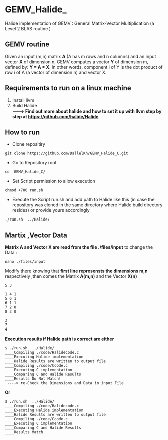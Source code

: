 # GEMV_Halide_
Halide implementation of GEMV : General Matrix-Vector Multiplication (a Level 2 BLAS routine ) 

## GEMV routine

Given an input (m,n) matrix **A** (A has m rows and n columns) and an input vector **X** of dimension n, GEMV computes a vector **Y** of dimension m, defined by: **Y = A * X**. In other words, component i of Y is the dot product of row i of A (a vector of dimension n) and vector X.

## Requirements to run on a linux machine 
1. Install llvm 
1. Build Halide <br/>
    **---> Find out more about halide and how to set it up with llvm step by step at https://github.com/halide/Halide**
 
## How to run
* Clone repositiry 
```
git clone https://github.com/DallelKh/GEMV_Halide_C.git
```
* Go to Repository root
```
cd  GEMV_Halide_C/
```
* Set Script permission to allow execution
```
chmod +700 run.sh
```
* Execute the Script run.sh and add path to Halide like this (in case the repository was cloned in the same directory where Halide build directory resides) or provide yours accordingly
```
./run.sh  ../Halide/
```

## Martix ,Vector Data 
**Matrix A and Vector X are read from the file ./files/input**
to change the Data :
```
nano ./files/input
```
Modify there knowing that **first line represensts the dimensions m,n** respectively ,then comes the Matrix **A(m,n)** and the Vector **X(n)** 
```
5 3

1 4 1
5 6 1
6 1 1
7 2 0
8 3 0

3
7
4

```

**Execution results if Halide path is correct are either**

```
$ ./run.sh  ../Halide/
____Compiling ./code/Halidecode.c
____Executing Halide implementation
____Halide Results are written to output file
____Compiling ./code/Ccode.c
____Executing C implementation
____Comparing C and Halide Results
____Results Do Not Match!
 ----> re-Check the Dimensions and Data in input File

```
 
**Or**

```
$ ./run.sh  ../Halide/
____Compiling ./code/Halidecode.c
____Executing Halide implementation
____Halide Results are written to output file
____Compiling ./code/Ccode.c
____Executing C implementation
____Comparing C and Halide Results
____Results Match
```

